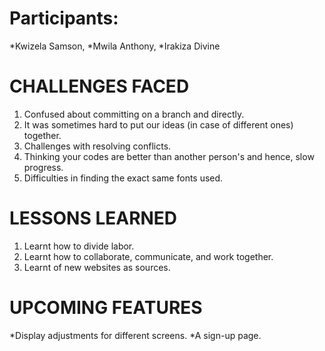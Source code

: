 # Participants:
*Kwizela Samson, 
*Mwila Anthony, 
*Irakiza Divine

# CHALLENGES FACED
 1. Confused about committing on a branch and directly.
 2. It was sometimes hard to put our ideas (in case of different ones) together.
 3. Challenges with resolving conflicts.
 4. Thinking your codes are better than another person's and hence, slow progress.
 5. Difficulties in finding the exact same fonts used.
 
 # LESSONS LEARNED
 1. Learnt how to divide labor.
 2. Learnt how to collaborate, communicate, and work together.
 3. Learnt of new websites as sources.
 
 # UPCOMING FEATURES
 *Display adjustments for different screens.
 *A sign-up page.

